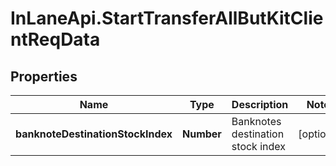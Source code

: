 # InLaneApi.StartTransferAllButKitClientReqData

## Properties
Name | Type | Description | Notes
------------ | ------------- | ------------- | -------------
**banknoteDestinationStockIndex** | **Number** | Banknotes destination stock index | [optional] 
